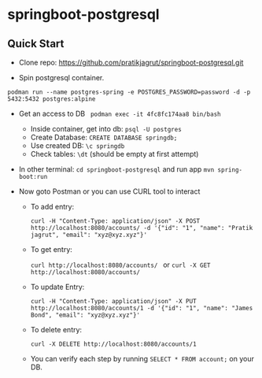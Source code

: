 # springboot-postgresql

## Quick Start
- Clone repo: https://github.com/pratikjagrut/springboot-postgresql.git

- Spin postgresql container. 

`podman run --name postgres-spring -e POSTGRES_PASSWORD=password -d -p 5432:5432 postgres:alpine`

- Get an access to DB ` podman exec -it 4fc8fc174aa8 bin/bash`
  - Inside container, get into db: `psql -U postgres`
  - Create Database: `CREATE DATABASE springdb;`
  - Use created DB: `\c springdb`
  - Check tables: `\dt` (should be empty at first attempt)

- In other terminal: `cd springboot-postgresql` and run app `mvn spring-boot:run`

- Now goto Postman or you can use CURL tool to interact
  - To add entry: 
  
    `curl -H "Content-Type: application/json" -X POST http://localhost:8080/accounts/ -d '{"id": "1", "name": "Pratik jagrut", "email": "xyz@xyz.xyz"}'`
  - To get entry: 
  
    `curl http://localhost:8080/accounts/ ` or `curl -X GET http://localhost:8080/accounts/`
  - To update Entry: 
    
    `curl -H "Content-Type: application/json" -X PUT http://localhost:8080/accounts/1 -d '{"id": "1", "name": "James Bond", "email": "xyz@xyz.xyz"}'`
  - To delete entry: 
  
    `curl -X DELETE http://localhost:8080/accounts/1`
  
  - You can verify each step by running `SELECT * FROM account;` on your DB.